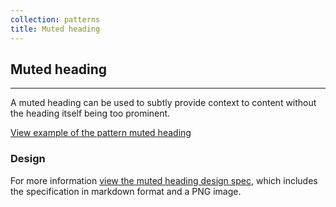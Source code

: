 ```yaml
---
collection: patterns
title: Muted heading
---
```


## Muted heading

<hr>

A muted heading can be used to subtly provide context to content without the heading itself being too prominent.

<a href="https://canonical-web-and-design.github.io/vanilla-framework/examples/patterns/headings/muted/"
  class="js-example">
View example of the pattern muted heading
</a>

### Design

For more information [view the muted heading design spec](https://github.com/ubuntudesign/vanilla-design/tree/master/Muted%20heading), which includes the specification in markdown format and a PNG image.

